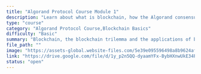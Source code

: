 ```yaml
---
title: "Algorand Protocol Course Module 1"
description: "Learn about what is blockchain, how the Algorand consensus protocol solves the blockchain trilemma and the applications of blockchain."
type: "course"
category: "Algorand Protocol Course,Blockchain Basics"
difficulty: "Basic"
summary: "Blockchain, the blockchain trilemma and the applications of blockchain"
file_path: ""
image: "https://assets-global.website-files.com/5e39e095596498a8b9624af1/5ffca6e3e0d8ad9231cc2af6_Portfolio-course---final.png"
link: "https://drive.google.com/file/d/1y_p2n5QQ-dyaamYFx-BybHXnwUkE34Pi/view?usp=sharing"
status: "open"
---
```

